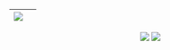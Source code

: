 | ![](https://github-readme-stats.vercel.app/api?username=shikukuya&show_icons=true&theme=dark&count_private=true) | ![]() |
| - | - |

<div align="center">
  <img src="https://github-readme-stats.vercel.app/api?username=shikukuya&show_icons=true&theme=dark&count_private=false">
  <img src="https://github-readme-stats.vercel.app/api/top-langs/?username=shikukuya&theme=dark&layout=compact">
</div>
